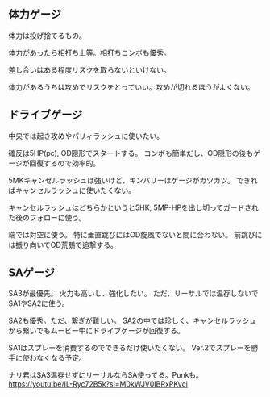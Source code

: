 ## 体力ゲージ

体力は投げ捨てるもの。

体力があったら相打ち上等。相打ちコンボも優秀。

差し合いはある程度リスクを取らないといけない。

体力があるうちは攻めでリスクをとっていい。攻めが切れるほうがよくない。

## ドライブゲージ

中央では起き攻めやパリィラッシュに使いたい。

確反は5HP(pc), OD隠形でスタートする。
コンボも簡単だし、OD隠形の後もゲージが回復するので効率的。

5MKキャンセルラッシュは強いけど、キンバリーはゲージがカツカツ。
できればキャンセルラッシュに使いたくない。

キャンセルラッシュはどちらかというと5HK, 5MP-HPを出し切ってガードされた後のフォローに使う。

端では対空に使う。
特に垂直跳びにはOD旋風でないと間に合わない。
前跳びには振り向いてOD荒鵺で追撃する。

## SAゲージ

SA3が最優先。
火力も高いし、強化したい。
ただ、リーサルでは温存しないでSA1やSA2に使う。

SA2も優秀。ただ、繋ぎが難しい。
SA2の中では珍しく、キャンセルラッシュから繋いでもムービー中にドライブゲージが回復する。

SA1はスプレーを消費するのでできるだけ使いたくない。
Ver.2でスプレーを勝手に使わなくなる予定。

ナリ君はSA3温存せずにリーサルならSA使ってる。Punkも。
https://youtu.be/IL-Ryc72B5k?si=M0kWJV0IBRxPKvci
